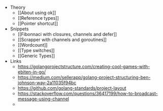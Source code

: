 - Theory
	- [[About using ok]]
	- [[Reference types]]
	- [[Pointer shortcut]]
- Snippets
	- [[Fibonnaci with closures, channels and defer]]
	- [[Scrapper with channels and goroutines]]
	- [[Wordcount]]
	- [[Type switches]]
	- [[Generic Types]]
- Links
	- https://golangprojectstructure.com/creating-cool-games-with-ebiten-in-go/
	- https://medium.com/sellerapp/golang-project-structuring-ben-johnson-way-2a11035f94bc
	- https://github.com/golang-standards/project-layout
	- https://stackoverflow.com/questions/36417199/how-to-broadcast-message-using-channel
	-